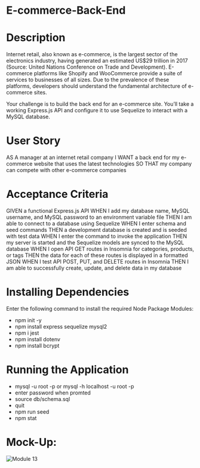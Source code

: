 # E-commerce-Back-End
# Description
Internet retail, also known as e-commerce, is the largest sector of the electronics industry, having generated an estimated US$29 trillion in 2017 (Source: United Nations Conference on Trade and Development). E-commerce platforms like Shopify and WooCommerce provide a suite of services to businesses of all sizes. Due to the prevalence of these platforms, developers should understand the fundamental architecture of e-commerce sites.

Your challenge is to build the back end for an e-commerce site. You’ll take a working Express.js API and configure it to use Sequelize to interact with a MySQL database.

# User Story
AS A manager at an internet retail company
I WANT a back end for my e-commerce website that uses the latest technologies
SO THAT my company can compete with other e-commerce companies

# Acceptance Criteria
GIVEN a functional Express.js API
WHEN I add my database name, MySQL username, and MySQL password to an environment variable file
THEN I am able to connect to a database using Sequelize
WHEN I enter schema and seed commands
THEN a development database is created and is seeded with test data
WHEN I enter the command to invoke the application
THEN my server is started and the Sequelize models are synced to the MySQL database
WHEN I open API GET routes in Insomnia for categories, products, or tags
THEN the data for each of these routes is displayed in a formatted JSON
WHEN I test API POST, PUT, and DELETE routes in Insomnia
THEN I am able to successfully create, update, and delete data in my database

# Installing Dependencies
Enter the following command to install the required Node Package Modules:
* npm init -y
* npm install express sequelize mysql2
* npm i jest
* npm install dotenv
* npm install bcrypt

# Running the Application

* mysql -u root -p or mysql -h localhost -u root -p
* enter password when promted
* source db/schema.sql
* quit
* npm run seed 
* npm stat

# Mock-Up:
![Module 13](https://user-images.githubusercontent.com/86209350/169700416-bfacfba4-9964-409b-b563-9475741b296f.gif)

